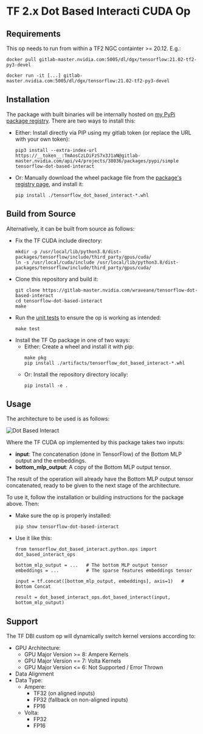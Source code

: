 # TF 2.x Dot Based Interacti CUDA Op

## Requirements

This op needs to run from within a TF2 NGC containter >= 20.12. E.g.:
```
docker pull gitlab-master.nvidia.com:5005/dl/dgx/tensorflow:21.02-tf2-py3-devel

docker run -it [...] gitlab-master.nvidia.com:5005/dl/dgx/tensorflow:21.02-tf2-py3-devel
```

## Installation

The package with built binaries will be internally hosted on [my PyPi package registry](https://gitlab-master.nvidia.com/wraveane/pypi). There are two ways to install this:

- Either: Install directly via PIP using my gitlab token (or replace the URL with your own token):
  ```
  pip3 install --extra-index-url https://__token__:TmAosCzLDiFzS7x3J1aN@gitlab-master.nvidia.com/api/v4/projects/38036/packages/pypi/simple tensorflow-dot-based-interact
  ```
- Or: Manually download the wheel package file from the [package's registry page](https://gitlab-master.nvidia.com/wraveane/pypi/-/packages/1376), and install it:
  ```
  pip install ./tensorflow_dot_based_interact-*.whl
  ```

## Build from Source

Alternatively, it can be built from source as follows:

- Fix the TF CUDA include directory:
  ```
  mkdir -p /usr/local/lib/python3.8/dist-packages/tensorflow/include/third_party/gpus/cuda/
  ln -s /usr/local/cuda/include /usr/local/lib/python3.8/dist-packages/tensorflow/include/third_party/gpus/cuda/
  ```
- Clone this repository and build it:
  ```
  git clone https://gitlab-master.nvidia.com/wraveane/tensorflow-dot-based-interact
  cd tensorflow-dot-based-interact
  make
  ```
- Run the [unit tests](tensorflow_dot_based_interact/python/ops/dot_based_interact_ops_test.py) to ensure the op is working as intended:
  ```
  make test
  ```
- Install the TF Op package in one of two ways:
  - Either: Create a wheel and install it with pip:
    ```
    make pkg
    pip install ./artifacts/tensorflow_dot_based_interact-*.whl
    ```
  - Or: Install the repository directory locally:
    ```
    pip install -e .
    ```

## Usage

The architecture to be used is as follows:

![Dot Based Interact](https://docs.google.com/drawings/d/e/2PACX-1vT-RW1_SsvfENGogMxiqM8_pwDR6m8WXklWzX5kICDOJLK_0XPfO2oLyo_G9apVDXsc9LYE2XP7_e9I/pub?w=368&h=489)

Where the TF CUDA op implemented by this package takes two inputs:
- **input**: The concatenation (done in TensorFlow) of the Bottom MLP output and the embeddings.
- **bottom_mlp_output**: A copy of the Bottom MLP output tensor.

The result of the operation will already have the Bottom MLP output tensor concatenated, ready to be given to the next stage of the architecture.

To use it, follow the installation or building instructions for the package above. Then:

- Make sure the op is properly installed:
  ```
  pip show tensorflow-dot-based-interact
  ```
- Use it like this:
  ```
  from tensorflow_dot_based_interact.python.ops import dot_based_interact_ops

  bottom_mlp_output = ...   # The bottom MLP output tensor
  embeddings = ...          # The sparse features embeddings tensor

  input = tf.concat([bottom_mlp_output, embeddings], axis=1)   # Bottom Concat

  result = dot_based_interact_ops.dot_based_interact(input, bottom_mlp_output)
  ```

## Support

The TF DBI custom op will dynamically switch kernel versions according to:

- GPU Architecture:
  - GPU Major Version >= 8: Ampere Kernels
  - GPU Major Version == 7: Volta Kernels
  - GPU Major Version <= 6: Not Supported / Error Thrown
- Data Alignment
- Data Type:
  - Ampere:
    - TF32 (on aligned inputs)
    - FP32 (fallback on non-aligned inputs)
    - FP16
  - Volta:
    - FP32
    - FP16
